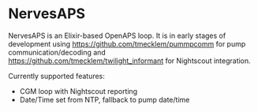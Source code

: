 # NervesAPS

NervesAPS is an Elixir-based OpenAPS loop. It is in early stages of development using https://github.com/tmecklem/pummpcomm for pump communication/decoding and https://github.com/tmecklem/twilight_informant for Nightscout integration.

Currently supported features:
* CGM loop with Nightscout reporting
* Date/Time set from NTP, fallback to pump date/time
